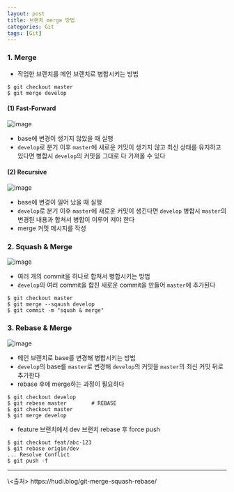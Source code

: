 ```yaml
---
layout: post
title: 브랜치 merge 방법
categories: Git
tags: [Git]
---
```


### 1. Merge
- 작업한 브랜치를 메인 브랜치로 병합시키는 방법

```git
$ git checkout master
$ git merge develop
```

#### (1) Fast-Forward
![image](https://user-images.githubusercontent.com/48157259/189587735-c1843b8d-59ab-47e8-a5dd-bcacc1572775.png)

- base에 변경이 생기지 않았을 때 실행
- `develop`로 분기 이후 `master`에 새로운 커밋이 생기지 않고 최신 상태를 유지하고 있다면 병합시 `develop`의 커밋을 그대로 다 가져올 수 있다

#### (2) Recursive
![image](https://user-images.githubusercontent.com/48157259/189587768-c02313ec-88f9-43b5-a297-a15b7987bc82.png)

- base에 변경이 일어 났을 때 실행
- `develop`로 분기 이후 `master`에 새로운 커밋이 생긴다면 `develop` 병합시 `master`의 변경된 내용과 합쳐서 병합이 이루어 져야 한다
- merge 커밋 메시지를 작성


### 2. Squash & Merge 
![image](https://user-images.githubusercontent.com/48157259/189587820-47250af1-0d18-4129-8d9b-50269290f602.png)

- 여러 개의 commit을 하나로 합쳐서 병합시키는 방법
- `develop`의 여러 commit을 합친 새로운 commit을 만들어 `master`에 추가된다

```git
$ git checkout master
$ git merge --sqaush develop
$ git commit -m "squah & merge"
```


### 3. Rebase & Merge
![image](https://user-images.githubusercontent.com/48157259/189587843-bacea8ee-a592-453e-9d15-c3062e9bdd56.png)

- 메인 브랜치로 base를 변경해 병합시키는 방법
- `develop`의 base를 `master`로 변경해 `develop`의 커밋을 `master`의 최신 커밋 뒤로 추가한다
- rebase 후에 merge하는 과정이 필요하다

```git
$ git checkout develop
$ git rebese master        # REBASE
$ git checkout master
$ git merge develop
```

- feature 브랜치에서 dev 브랜치 rebase 후 force push

```git
$ git checkout feat/abc-123
$ git rebase origin/dev
... Resolve Conflict
$ git push -f
```


<hr>
\<출처>  
https://hudi.blog/git-merge-squash-rebase/